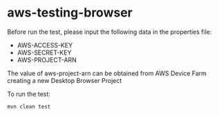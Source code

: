 # aws-testing-browser

Before run the test, please input the following data in the properties file:

- AWS-ACCESS-KEY
- AWS-SECRET-KEY
- AWS-PROJECT-ARN

The value of aws-project-arn can be obtained from AWS Device Farm creating a new Desktop Browser Project

To run the test:

```
mvn clean test
```
